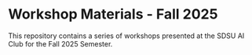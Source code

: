 # Workshop Materials - Fall 2025
This repository contains a series of workshops presented at the SDSU AI Club for the Fall 2025 Semester.
